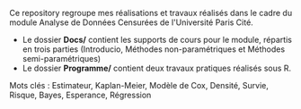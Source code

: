 Ce repository regroupe mes réalisations et travaux réalisés dans le cadre du module Analyse de Données Censurées de l'Université Paris Cité.

- Le dossier **Docs/** contient les supports de cours pour le module, répartis en trois parties (Introducio, Méthodes non-paramétriques et Méthodes semi-paramétriques)
- Le dossier **Programme/** contient deux travaux pratiques réalisés sous R.

Mots clés : Estimateur, Kaplan-Meier, Modèle de Cox, Densité, Survie, Risque, Bayes, Esperance, Régression
